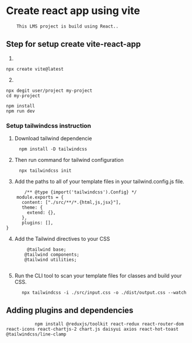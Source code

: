 # Create react app using vite 

        This LMS project is build using React..

## Step for setup create vite-react-app

1. 

   ```
   npx create vite@latest

   ```

2. 

   ```
   npx degit user/project my-project
   cd my-project

   npm install
   npm run dev

   ```
 ### Setup tailwindcss instruction

 1. Download tailwind dependencie
 ```
      npm install -D tailwindcss

 ```     

2. Then run command for tailwind configuration

```
     npx tailwindcss init        

```

3. Add the paths to all of your template files in your     tailwind.config.js file.

```
       /** @type {import('tailwindcss').Config} */
    module.exports = {
      content: ["./src/**/*.{html,js,jsx}"],
      theme: {
        extend: {},
      },
      plugins: [],
}

```

4. Add the Tailwind directives to your CSS

```
        @tailwind base;
       @tailwind components;
       @tailwind utilities;
       
```

5. Run the CLI tool to scan your template files for        classes and build your CSS.

```
      npx tailwindcss -i ./src/input.css -o ./dist/output.css --watch

```

## Adding plugins and dependencies

```
           npm install @reduxjs/toolkit react-redux react-router-dom react-icons react-chartjs-2 chart.js daisyui axios react-hot-toast @tailwindcss/line-clamp

```